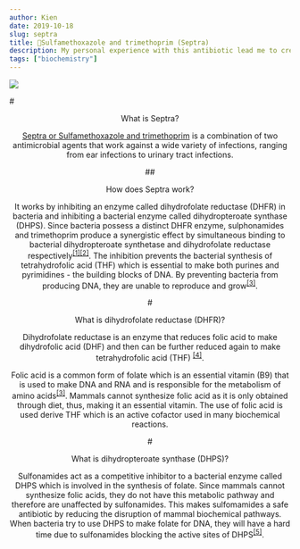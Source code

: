 ```yaml
---
author: Kien
date: 2019-10-18
slug: septra
title: 💊Sulfamethoxazole and trimethoprim (Septra)
description: My personal experience with this antibiotic lead me to create a bite-sized explanation on how Septra works.
tags: ["biochemistry"]
---
```


![](https://images.unsplash.com/photo-1517093728432-a0440f8d45af?ixlib=rb-1.2.1&ixid=eyJhcHBfaWQiOjEyMDd9&auto=format&fit=crop&w=2028&q=80)

#<center>What is Septra?

<a href="https://www.drugs.com/septra.html" target="_blank">Septra or Sulfamethoxazole and trimethoprim</a> is a combination of two antimicrobial agents that work against a wide variety of infections, ranging from ear infections to urinary tract infections.

##<center> How does Septra work?

It works by inhibiting an enzyme called dihydrofolate reductase (DHFR) in bacteria and inhibiting a bacterial enzyme called dihydropteroate synthase (DHPS). Since bacteria possess a distinct DHFR enzyme, sulphonamides and trimethoprim produce a synergistic effect by simultaneous binding to bacterial dihydropteroate synthetase and dihydrofolate reductase respectively<sup><a href="https://academic.oup.com/jac/article-abstract/5/Supplement_B/75/724678?redirectedFrom=fulltext" target="_blank">[1]</sup></a><sup><a href="https://www.ncbi.nlm.nih.gov/pubmed/6985448" target="_blank">[2]</sup></a>. The inhibition prevents the bacterial synthesis of tetrahydrofolic acid (THF) which is essential to make both purines and pyrimidines - the building blocks of DNA. By preventing bacteria from producing DNA, they are unable to reproduce and grow<sup><a href="https://www.ncbi.nlm.nih.gov/pubmed/11451208" target="_blank">[3]</sup></a>.

#<center>What is dihydrofolate reductase (DHFR)?

Dihydrofolate reductase is an enzyme that reduces folic acid to make dihydrofolic acid (DHF) and then can be further reduced again to make tetrahydrofolic acid (THF) <sup><a href="https://www.sigmaaldrich.com/life-science/learning-center/biofiles/biofiles-5-6/folic-acid-metabolism.html" target="_blank">[4]</sup></a>.

Folic acid is a common form of folate which is an essential vitamin (B9) that is used to make DNA and RNA and is responsible for the metabolism of amino acids<sup><a href="https://www.ncbi.nlm.nih.gov/pubmed/11451208" target="_blank">[3]</sup></a>. Mammals cannot synthesize folic acid as it is only obtained through diet, thus, making it an essential vitamin. The use of folic acid is used derive THF which is an active cofactor used in many biochemical reactions.

#<center>What is dihydropteroate synthase (DHPS)?

Sulfonamides act as a competitive inhibitor to a bacterial enzyme called DHPS which is involved in the synthesis of folate. Since mammals cannot synthesize folic acids, they do not have this metabolic pathway and therefore are unaffected by sulfonamides. This makes sulfomamides a safe antibiotic by reducing the disruption of mammal biochemical pathways. When bacteria try to use DHPS to make folate for DNA, they will have a hard time due to sulfonamides blocking the active sites of DHPS<sup><a href="https://www.merckmanuals.com/en-ca/professional/infectious-diseases/bacteria-and-antibacterial-drugs/sulfonamides" target="_blank">[5]</sup></a>.
